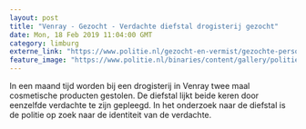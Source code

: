 ```yaml
---
layout: post
title: "Venray - Gezocht - Verdachte diefstal drogisterij gezocht"
date: Mon, 18 Feb 2019 11:04:00 GMT
category: limburg
externe_link: "https://www.politie.nl/gezocht-en-vermist/gezochte-personen/2019/februari/verdachte-diefstal-drogisterij.html"
feature_image: "https://www.politie.nl/binaries/content/gallery/politie/gezocht/verdachten/2019/februari/10-lg/verdachte-5.jpg"
---
```


In een maand tijd worden bij een drogisterij in Venray twee maal cosmetische producten gestolen. De diefstal lijkt beide keren door eenzelfde verdachte te zijn gepleegd. In het onderzoek naar de diefstal is de politie op zoek naar de identiteit van de verdachte.
